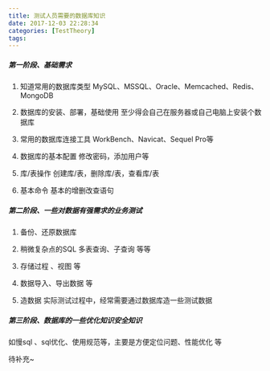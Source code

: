 ```yaml
---
title: 测试人员需要的数据库知识
date: 2017-12-03 22:28:34
categories: [TestTheory]
tags: 
---
```


##### 第一阶段、基础需求
1. 知道常用的数据库类型
MySQL、MSSQL、Oracle、Memcached、Redis、MongoDB

2. 数据库的安装、部署，基础使用
至少得会自己在服务器或自己电脑上安装个数据库

  <!--more-->

3. 常用的数据库连接工具
WorkBench、Navicat、Sequel Pro等

4. 数据库的基本配置
修改密码，添加用户等

5. 库/表操作
创建库/表，删除库/表，查看库/表

6. 基本命令
基本的增删改查语句

##### 第二阶段、一些对数据有强需求的业务测试
1. 备份、还原数据库

2. 稍微复杂点的SQL 
多表查询、子查询 等等

3. 存储过程 、视图 等

4. 数据导入、导出数据 等

5. 造数据
实际测试过程中，经常需要通过数据库造一些测试数据

##### 第三阶段、数据库的一些优化知识安全知识
如慢sql 、sql优化、使用规范等，主要是方便定位问题、性能优化 等

待补充~